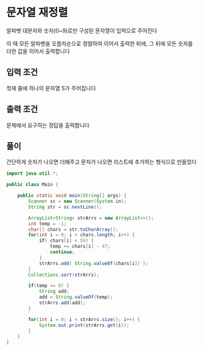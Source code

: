 # 문자열 재정렬

알파벳 대문자와 숫자(0~9)로만 구성된 문자열이 입력으로 주어진다

이 때 모든 알파벳을 오름차순으로 정렬하여 이어서 출력한 뒤에, 그 뒤에 모든 숫자를 더한 값을 이어서 출력합니다

## 입력 조건

첫재 줄에 하나의 문자열 S가 주어집니다

## 출력 조건

문제에서 요구하는 정답을 출력합니다

## 풀이

간단하게 숫자가 나오면 더해주고 문자가 나오면 리스트에 추가하는 형식으로 만들었다

```java
import java.util.*;

public class Main {

    public static void main(String[] args) {
        Scanner sc = new Scanner(System.in);
        String str = sc.nextLine();

        ArrayList<String> strArrs = new ArrayList<>();
        int temp = -1;
        char[] chars = str.toCharArray();
        for(int i = 0; i < chars.length; i++) {
            if( chars[i] < 59) {
                temp += chars[i] - 47;
                continue;
            }
            strArrs.add( String.valueOf(chars[i]) );
        }
        Collections.sort(strArrs);

        if(temp >= 0) {
            String add;
            add = String.valueOf(temp);
            strArrs.add(add);
        }

        for(int i = 0; i < strArrs.size(); i++) {
            System.out.print(strArrs.get(i));
        }
    }
}
```